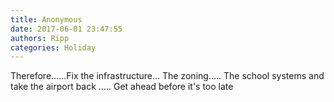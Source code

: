 ```yaml
---
title: Anonymous
date: 2017-06-01 23:47:55
authors: Ripp
categories: Holiday
---
```


 Therefore......Fix the infrastructure... The zoning..... The school systems and take the airport back .....
Get ahead before it's too late